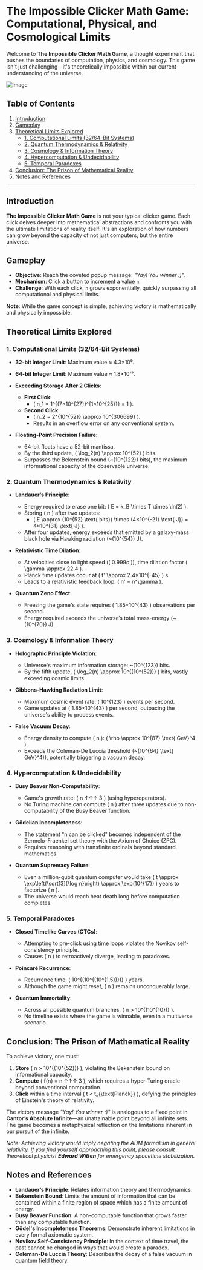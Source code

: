 # The Impossible Clicker Math Game: Computational, Physical, and Cosmological Limits

Welcome to **The Impossible Clicker Math Game**, a thought experiment that pushes the boundaries of computation, physics, and cosmology. This game isn't just challenging—it's theoretically impossible within our current understanding of the universe.

![image](https://github.com/user-attachments/assets/635ed4c1-f17d-4d96-b9f3-2fff39bda177)


## Table of Contents

1. [Introduction](#introduction)
2. [Gameplay](#gameplay)
3. [Theoretical Limits Explored](#theoretical-limits-explored)
   - [1. Computational Limits (32/64-Bit Systems)](#1-computational-limits-3264-bit-systems)
   - [2. Quantum Thermodynamics & Relativity](#2-quantum-thermodynamics--relativity)
   - [3. Cosmology & Information Theory](#3-cosmology--information-theory)
   - [4. Hypercomputation & Undecidability](#4-hypercomputation--undecidability)
   - [5. Temporal Paradoxes](#5-temporal-paradoxes)
4. [Conclusion: The Prison of Mathematical Reality](#conclusion-the-prison-of-mathematical-reality)
5. [Notes and References](#notes-and-references)

---

## Introduction

**The Impossible Clicker Math Game** is not your typical clicker game. Each click delves deeper into mathematical abstractions and confronts you with the ultimate limitations of reality itself. It's an exploration of how numbers can grow beyond the capacity of not just computers, but the entire universe.

## Gameplay

- **Objective**: Reach the coveted popup message: *"Yay! You winner :)"*.
- **Mechanism**: Click a button to increment a value `n`.
- **Challenge**: With each click, `n` grows exponentially, quickly surpassing all computational and physical limits.

**Note**: While the game concept is simple, achieving victory is mathematically and physically impossible.

## Theoretical Limits Explored

### 1. Computational Limits (32/64-Bit Systems)

- **32-bit Integer Limit**: Maximum value ≈ 4.3×10⁹.
- **64-bit Integer Limit**: Maximum value ≈ 1.8×10¹⁹.
- **Exceeding Storage After 2 Clicks**:
  - **First Click**:
    - \( n_1 = 1^{(7×10^{27})^{1×10^{25}}} = 1 \).
  - **Second Click**:
    - \( n_2 = 2^{10^{52}} \approx 10^{306699} \).
    - Results in an overflow error on any conventional system.

- **Floating-Point Precision Failure**:
  - 64-bit floats have a 52-bit mantissa.
  - By the third update, \( \log_2(n) \approx 10^{52} \) bits.
  - Surpasses the Bekenstein bound (~\(10^{122}\) bits), the maximum informational capacity of the observable universe.

### 2. Quantum Thermodynamics & Relativity

- **Landauer’s Principle**:
  - Energy required to erase one bit: \( E = k_B \times T \times \ln(2) \).
  - Storing \( n \) after two updates:
    - \( E \approx (10^{52} \text{ bits}) \times (4×10^{-21} \text{ J}) = 4×10^{31} \text{ J} \).
  - After four updates, energy exceeds that emitted by a galaxy-mass black hole via Hawking radiation (~\(10^{54}\) J).

- **Relativistic Time Dilation**:
  - At velocities close to light speed (\( 0.999c \)), time dilation factor \( \gamma \approx 22.4 \).
  - Planck time updates occur at \( t' \approx 2.4×10^{-45} \) s.
  - Leads to a relativistic feedback loop: \( n' = n^\gamma \).

- **Quantum Zeno Effect**:
  - Freezing the game's state requires \( 1.85×10^{43} \) observations per second.
  - Energy required exceeds the universe’s total mass-energy (~\(10^{70}\) J).

### 3. Cosmology & Information Theory

- **Holographic Principle Violation**:
  - Universe's maximum information storage: ~\(10^{123}\) bits.
  - By the fifth update, \( \log_2(n) \approx 10^{(10^{52})} \) bits, vastly exceeding cosmic limits.

- **Gibbons-Hawking Radiation Limit**:
  - Maximum cosmic event rate: \( 10^{123} \) events per second.
  - Game updates at \( 1.85×10^{43} \) per second, outpacing the universe's ability to process events.

- **False Vacuum Decay**:
  - Energy density to compute \( n \): \( \rho \approx 10^{87} \text{ GeV}^4 \).
  - Exceeds the Coleman-De Luccia threshold (~\(10^{64} \text{ GeV}^4\)), potentially triggering a vacuum decay.

### 4. Hypercomputation & Undecidability

- **Busy Beaver Non-Computability**:
  - Game's growth rate: \( n ↑↑↑ 3 \) (using hyperoperators).
  - No Turing machine can compute \( n \) after three updates due to non-computability of the Busy Beaver function.

- **Gödelian Incompleteness**:
  - The statement "n can be clicked" becomes independent of the Zermelo-Fraenkel set theory with the Axiom of Choice (ZFC).
  - Requires reasoning with transfinite ordinals beyond standard mathematics.

- **Quantum Supremacy Failure**:
  - Even a million-qubit quantum computer would take \( t \approx \exp\left(\sqrt[3]{\log n}\right) \approx \exp(10^{17}) \) years to factorize \( n \).
  - The universe would reach heat death long before computation completes.

### 5. Temporal Paradoxes

- **Closed Timelike Curves (CTCs)**:
  - Attempting to pre-click using time loops violates the Novikov self-consistency principle.
  - Causes \( n \) to retroactively diverge, leading to paradoxes.

- **Poincaré Recurrence**:
  - Recurrence time: \( 10^{(10^{(10^{1.5})})} \) years.
  - Although the game might reset, \( n \) remains unconquerably large.

- **Quantum Immortality**:
  - Across all possible quantum branches, \( n > 10^{(10^{10})} \).
  - No timeline exists where the game is winnable, even in a multiverse scenario.

## Conclusion: The Prison of Mathematical Reality

To achieve victory, one must:

1. **Store** \( n > 10^{(10^{52})} \), violating the Bekenstein bound on informational capacity.
2. **Compute** \( f(n) = n ↑↑↑ 3 \), which requires a hyper-Turing oracle beyond conventional computation.
3. **Click** within a time interval \( t < t_{\text{Planck}} \), defying the principles of Einstein's theory of relativity.

The victory message *"Yay! You winner :)"* is analogous to a fixed point in **Cantor’s Absolute Infinite**—an unattainable point beyond all infinite sets. The game becomes a metaphysical reflection on the limitations inherent in our pursuit of the infinite.

*Note: Achieving victory would imply negating the ADM formalism in general relativity. If you find yourself approaching this point, please consult theoretical physicist **Edward Witten** for emergency spacetime stabilization.*

## Notes and References

- **Landauer’s Principle**: Relates information theory and thermodynamics.
- **Bekenstein Bound**: Limits the amount of information that can be contained within a finite region of space which has a finite amount of energy.
- **Busy Beaver Function**: A non-computable function that grows faster than any computable function.
- **Gödel's Incompleteness Theorems**: Demonstrate inherent limitations in every formal axiomatic system.
- **Novikov Self-Consistency Principle**: In the context of time travel, the past cannot be changed in ways that would create a paradox.
- **Coleman-De Luccia Theory**: Describes the decay of a false vacuum in quantum field theory.
